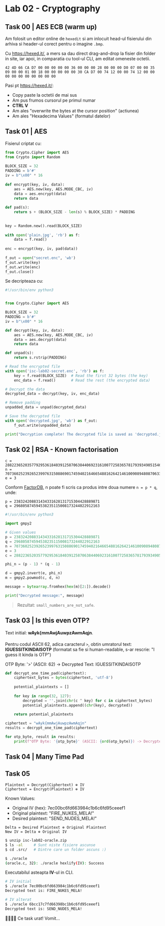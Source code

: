 # Lab 02 - Cryptography

## Task 00 | AES ECB (warm up)

Am folosit un editor online de `hexedit`
si am inlocuit head-ul fisierului din arhiva
si header-ul corect pentru o imagine `.bmp`.

Cu https://hexed.it/, a mers sa dau direct drag-and-drop
la fisier din folder in site, iar apoi, in comparatia cu tool-ul CLI,
am editat omeneste octetii.


```
42 4D 66 CA D7 00 00 00 00 00 36 00 00 00 28 00 00 00 D0 07 00 00 35 09 00 00 01 00 18 00 00 00 00 00 30 CA D7 00 74 12 00 00 74 12 00 00 00 00 00 00 00 00 00 00
```

Pasi pt https://hexed.it/:
- Copy paste la octetii de mai sus
- Am pus frumos cursorul pe primul numar 
- **CTRL V**
- Am ales "overwrite the bytes at the cursor position" (actiunea)
- Am ales "Hexadecima Values" (formatul datelor)



## Task 01 | AES

Fisierul criptat cu:

```py
from Crypto.Cipher import AES
from Crypto import Random
 
BLOCK_SIZE = 32
PADDING = b'#'
iv = b"\x00" * 16
 
def encrypt(key, iv, data):
    aes = AES.new(key, AES.MODE_CBC, iv)
    data = aes.encrypt(data)
    return data
 
def pad(s):
    return s + (BLOCK_SIZE - len(s) % BLOCK_SIZE) * PADDING 
 
 
key = Random.new().read(BLOCK_SIZE)
 
with open('plain.jpg', 'rb') as f:
    data = f.read()
 
enc = encrypt(key, iv, pad(data))
 
f_out = open("secret.enc", 'wb')
f_out.write(key)
f_out.write(enc)
f_out.close()
```


Se decripteaza cu:

```py
#!/usr/bin/env python3


from Crypto.Cipher import AES

BLOCK_SIZE = 32
PADDING = b'#'
iv = b"\x00" * 16

def decrypt(key, iv, data):
    aes = AES.new(key, AES.MODE_CBC, iv)
    data = aes.decrypt(data)
    return data

def unpad(s):
    return s.rstrip(PADDING)

# Read the encrypted file
with open('isc-lab02-secret.enc', 'rb') as f:
    key = f.read(BLOCK_SIZE)  # Read the first 32 bytes (the key)
    enc_data = f.read()       # Read the rest (the encrypted data)

# Decrypt the data
decrypted_data = decrypt(key, iv, enc_data)

# Remove padding
unpadded_data = unpad(decrypted_data)

# Save the decrypted file
with open('decrypted.jpg', 'wb') as f_out:
    f_out.write(unpadded_data)

print("Decryption complete! The decrypted file is saved as 'decrypted.jpg'.")
```



## Task 02 | RSA - Known factorisation



```
c = 28822365203577929536184039125870638440692316100772583657817939349051546473185
n = 70736025239265239976315088690174594021646654881626421461009089480870633400973
e = 3
```

Conform [FactorDB](https://factordb.com/),
n poate fi scris ca produs intre doua numere `n = p * q`, unde:
```
p = 238324208831434331628131715304428889871
q = 296805874594538235115008173244022912163
```


```py
#!/usr/bin/env python3

import gmpy2

# Given values
p = 238324208831434331628131715304428889871
q = 296805874594538235115008173244022912163
n = 70736025239265239976315088690174594021646654881626421461009089480870633400973
e = 3
c = 28822365203577929536184039125870638440692316100772583657817939349051546473185

phi_n = (p - 1) * (q - 1)

d = gmpy2.invert(e, phi_n)
m = gmpy2.powmod(c, d, n)

message = bytearray.fromhex(hex(m)[2:]).decode()

print("Decrypted message:", message)
```

> Rezultat: `small_numbers_are_not_safe`.


## Task 03 | Is this even OTP?

Text initial: **wAyk{mmAwjAuwpzAwmAqjn**.

Pentru codul ASCII 62, adica caracterul `>`, obtin umratorul text: **IGUESSITKINDAISOTP**
(formatat sa fie si human-readable, s-ar rescrie: "I guess it kinda is OTP")


OTP Byte: '>' (ASCII: 62) -> Decrypted Text: IGUESSITKINDAISOTP


```py
def decrypt_one_time_pad(ciphertext):
    ciphertext_bytes = bytes(ciphertext, 'utf-8')
    
    potential_plaintexts = []
    
    for key in range(32, 127):
        decrypted = ''.join(chr(c ^ key) for c in ciphertext_bytes)
        potential_plaintexts.append((chr(key), decrypted))
    
    return potential_plaintexts

ciphertext = "wAyk{mmAwjAuwpzAwmAqjn"
results = decrypt_one_time_pad(ciphertext)

for otp_byte, result in results:
    print(f"OTP Byte: '{otp_byte}' (ASCII: {ord(otp_byte)}) -> Decrypted Text: {result}")
```



## Task 04 | Many Time Pad



## Task 05 

```
Plaintext = Decrypt(Ciphertext) ⊕ IV
Ciphertext = Encrypt(Plaintext) ⊕ IV
```



Known Values:
- Original IV (hex): 7ec00bc6fd663984c1b6c6fd95ceeef1
- Original plaintext: "FIRE_NUKES_MELA!"
- Desired plaintext: "SEND_NUDES_MELA!"

```
Delta = Desired Plaintext ⊕ Original Plaintext
New IV = Delta ⊕ Original IV

```

```sh
$ unzip isc-lab02-oracle.zip
$ ls -al     # Sunt niste fisiere ascunse
$ cd .src/   # Dintre care un folder ascuns :)
```


```sh
$ ./oracle 
(oracle.c, 32): ./oracle hexlify(IV): Success
```

Executabilul asteapta **IV**-ul in CLI.


```sh
# IV initial
$ ./oracle 7ec00bc6fd663984c1b6c6fd95ceeef1
Decrypted text is: FIRE_NUKES_MELA!
```

```sh
# IV alterat
$ ./oracle 6bcc17c7fd66398bc1b6c6fd95ceeef1
Decrypted text is: SEND_NUDES_MELA!
```


🤢🤢🤢🤢
Ce task urat! Vomit...

